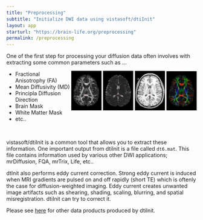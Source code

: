 ```yaml
---
title: "Preprocessing"
subtitle: "Initialize DWI data using vistasoft/dtiInit"
layout: app
starturl: "https://brain-life.org/preprocessing"
permalink: /preprocessing
---
```


One of the first step for processing your diffusion data often involves with extracting some 
common parameters such as ...

<div style="float: right;">
    <img src="/images/preprocessing/fa.jpg" width="80px;">
    <img src="/images/preprocessing/md.jpg" width="80px;">
    <img src="/images/preprocessing/t1.jpg" width="80px;">
    <img src="/images/preprocessing/vector.jpg" width="80px">
</div>

* Fractional Anisotrophy (FA)
* Mean Diffusivity (MD)
* Principla Diffusion Direction
* Brain Mask
* White Matter Mask
* etc..
<br clear="both">

vistasoft/dtiInit is a common tool that allows you to extract these information.
One important output from dtiInit is a file called `dt6.mat`. 
This file contains information used by various other DWI applications; mrDiffusion, FQA, mrTrix, Life, etc..

dtInit also performs eddy current correction. Strong eddy current is induced when MRI gradients are pulsed on and off rapidly (short TE) which is oftenly the case for diffusion-weighted imaging. Eddy current creates unwanted image artifacts such as shearing, shading, scaling, blurring, and spatial misregistration. dtiInit can try to correct it.

Please see [here](https://github.com/vistalab/vistasoft/wiki/DWI-Files) for other data products produced by dtiInit.


